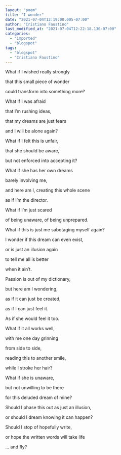 ```yaml
---
layout: "poem"
title: "I wonder"
date: "2021-07-04T12:19:00.005-07:00"
author: "Cristiano Faustino"
last_modified_at: "2021-07-04T12:22:18.130-07:00"
categories:
  - "imported"
  - "blogspot"
tags:
  - "blogspot"
  - "Cristiano Faustino"
---
```


<p>What if I wished really strongly</p><p>that this small piece of wonder</p><p>could transform into something more?</p><p>What if I was afraid</p><p>that I’m rushing ideas,</p><p>that my dreams are just fears</p><p>and I will be alone again?</p><p>

</p><p>What if I felt this is unfair,</p><p>that she should be aware,</p><p>but not enforced into accepting it?</p><p>What if she has her own dreams</p><p>barely involving me,</p><p>and here am I, creating this whole scene</p><p>as if I’m the director.</p><p>

</p><p>What if I’m just scared</p><p>of being unaware, of being unprepared.</p><p>What if this is just me sabotaging myself again?</p><p>I wonder if this dream can even exist,</p><p>or is just an illusion again</p><p>to tell me all is better</p><p>when it ain’t.</p><p>

</p><p>Passion is out of my dictionary,</p><p>but here am I wondering,</p><p>as if it can just be created,</p><p>as if I can just feel it.</p><p>As if she would feel it too.</p><p>

</p><p>What if it all works well,</p><p>with me one day grinning</p><p>from side to side,</p><p>reading this to another smile,</p><p>while I stroke her hair?</p><p>What if she is unaware,</p><p>but not unwilling to be there</p><p>for this deluded dream of mine?</p><p>

</p><p>Should I phase this out as just an illusion,</p><p>or should I dream knowing it can happen?</p><p>Should I stop of hopefully write,</p><p>or hope the written words will take life</p><p>... and fly?</p>